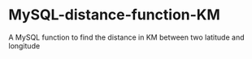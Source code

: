 MySQL-distance-function-KM
==========================

A MySQL function to find the distance in KM between two latitude and longitude